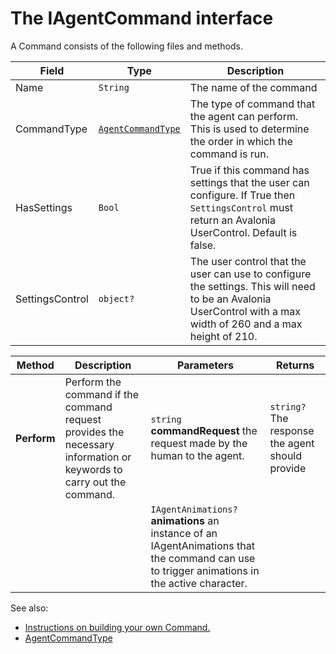 # The IAgentCommand interface

A Command consists of the following files and methods.

| Field          | Type |  Description   |
|----------------|------|----------------|
| Name          |   `String` | The name of the command |
| CommandType   | [`AgentCommandType`](AgentCommandType.md) | The type of command that the agent can perform. This is used to determine the order in which the command is run.
| HasSettings  | `Bool` | True if this command has settings that the user can configure. If True then `SettingsControl` must return an Avalonia UserControl. Default is false.
| SettingsControl | `object?` | The user control that the user can use to configure the settings. This will need to be an Avalonia UserControl with a max width of 260 and a max height of 210.

| **Method** | **Description**  | **Parameters** | **Returns** |
|----------------|----------|----------------|----------------|
| **Perform** | Perform the command if the command request provides the necessary information or keywords to carry out the command.  |  `string` **commandRequest**  the request made by the human to the agent.  | `string?` The response the agent should provide|
||| `IAgentAnimations?` **animations** an instance of an IAgentAnimations that the command can use to trigger animations in the active character. ||

See also:

- [Instructions on building your own Command.](./Building%20a%20Simple%20Command.md)
- [AgentCommandType](./AgentCommandType.md)
